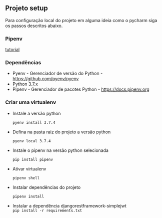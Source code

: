 ## Projeto setup
Para configuração local do projeto em alguma ideia como o pycharm siga os passos descritos abaixo.

### Pipenv
[tutorial](https://medium.com/code-rocket-blog/gerenciando-suas-depend%C3%AAncias-e-ambientes-python-com-pipenv-9e5413513fa6)

### Dependências

* Pyenv - Gerenciador de versão do Python - https://github.com/pyenv/pyenv
* Python 3.7.x
* Pipenv - Gerenciador de pacotes Python - https://docs.pipenv.org

### Criar uma virtualenv
 * Instale a versão python
    ```
    pyenv install 3.7.4
    ```

  * Defina na pasta raiz do projeto a versão python
    ```
    pyenv local 3.7.4
    ```

  * Instale o pipenv na versão python selecionada
    ```
    pip install pipenv
    ```

  * Ativar virtualenv
    ```
    pipenv shell
    ```
    
  * Instalar dependências do projeto
    ```
    pipenv install
    ```
    
   * Instalar a dependência djangorestframework-simplejwt  
    ```
    pip install -r requirements.txt
    ```
